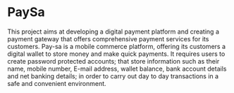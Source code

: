 # PaySa
This project aims at developing a digital payment platform and creating a payment gateway that offers comprehensive payment services for its customers. Pay-sa is a mobile commerce platform, offering its customers a digital wallet to store money and make quick payments. It requires users to create password protected accounts; that store information such as their name, mobile number, E-mail address, wallet balance, bank account details and net banking details; in order to carry out day to day transactions in a safe and convenient environment. 
